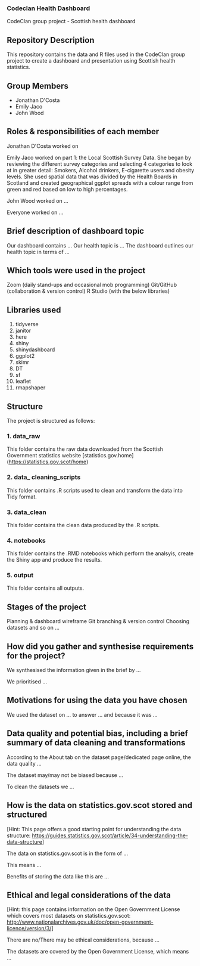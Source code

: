 ### Codeclan Health Dashboard
 CodeClan group project - Scottish health dashboard
 
## Repository Description
This repository contains the data and R files used in the CodeClan group project to create a dashboard and presentation using Scottish health statistics.

## Group Members
- Jonathan D'Costa 
- Emily Jaco 
-  John Wood

## Roles & responsibilities of each member
Jonathan D'Costa worked on 

Emily Jaco worked on part 1: the Local Scottish Survey Data. She began by reviewing the different survey categories and selecting 4 categories to look at in greater detail: Smokers, Alcohol drinkers, E-cigarette users and obesity levels. She used spatial data that was divided by the Health Boards in Scotland and created geographical ggplot spreads with a colour range from green and red based on low to high percentages. 

John Wood worked on …

Everyone worked on …

## Brief description of dashboard topic
Our dashboard contains …
Our health topic is …
The dashboard outlines our health topic in terms of …

## Which tools were used in the project
Zoom (daily stand-ups and occasional mob programming)
Git/GitHub (collaboration & version control)
R Studio (with the below libraries)

## Libraries used
1. tidyverse
2. janitor
3. here
4. shiny
5. shinydashboard
6. ggplot2
7. skimr
8. DT
9. sf
10. leaflet
11. rmapshaper

## Structure
The project is structured as follows:

### 1. data_raw
This folder contains the raw data downloaded from the Scottish Government statistics website [statistics.gov.home]
(https://statistics.gov.scot/home)

### 2. data_ cleaning_scripts
This folder contains .R scripts used to clean and transform the data into Tidy format.

### 3. data_clean
This folder contains the clean data produced by the .R scripts.

### 4. notebooks
This folder contains the .RMD notebooks which perform the analsyis, create the Shiny app and produce the results.

### 5. output
This folder contains all outputs.

## Stages of the project
Planning & dashboard wireframe
Git branching & version control
Choosing datasets
and so on …

## How did you gather and synthesise requirements for the project?
We synthesised the information given in the brief by …

We prioritised …

## Motivations for using the data you have chosen
We used the dataset on … to answer … and because it was …

## Data quality and potential bias, including a brief summary of data cleaning and transformations
According to the About tab on the dataset page/dedicated page online, the data quality …

The dataset may/may not be biased because …

To clean the datasets we …

## How is the data on statistics.gov.scot stored and structured
[Hint: This page offers a good starting point for understanding the data structure: https://guides.statistics.gov.scot/article/34-understanding-the-data-structure]

The data on statistics.gov.scot is in the form of …

This means …

Benefits of storing the data like this are …

## Ethical and legal considerations of the data
[Hint: this page contains information on the Open Government License which covers most datasets on statistics.gov.scot: http://www.nationalarchives.gov.uk/doc/open-government-licence/version/3/]

There are no/There may be ethical considerations, because …

The datasets are covered by the Open Government License, which means …
